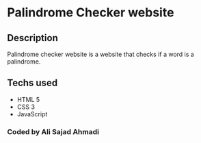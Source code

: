 # Palindrome Checker website

## Description

Palindrome checker website is a website that checks if a word is a palindrome.

## Techs used

- HTML 5
- CSS 3
- JavaScript

### Coded by Ali Sajad Ahmadi
